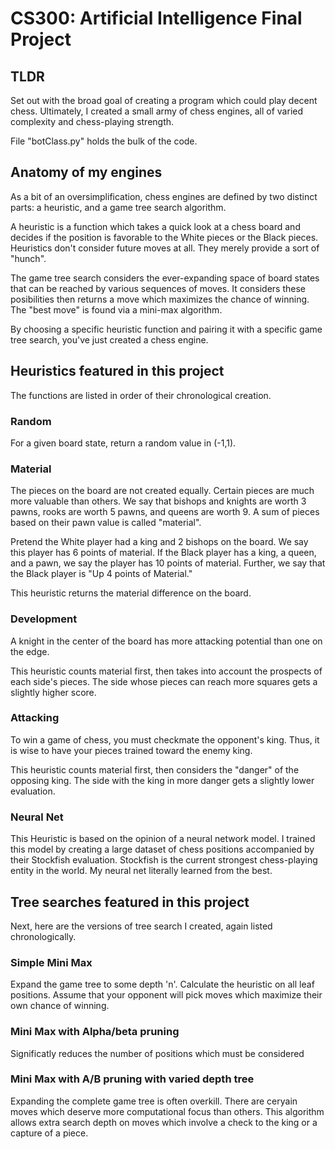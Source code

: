 # CS300: Artificial Intelligence Final Project
## TLDR
Set out with the broad goal of creating a program which could play decent chess. Ultimately, I created a small army of chess engines, all of varied complexity and chess-playing strength.

File "botClass.py" holds the bulk of the code.

## Anatomy of my engines
As a bit of an oversimplification, chess engines are defined by two distinct parts: a heuristic, and a game tree search algorithm.

A heuristic is a function which takes a quick look at a chess board and decides if the position is favorable to the White pieces or the Black pieces. Heuristics don't consider future moves at all. They merely provide a sort of "hunch". 

The game tree search considers the ever-expanding space of board states that can be reached by various sequences of moves. It considers these posibilities then returns a move which maximizes the chance of winning. The "best move" is found via a mini-max algorithm. 

By choosing a specific heuristic function and pairing it with a specific game tree search, you've just created a chess engine.

## Heuristics featured in this project
The functions are listed in order of their chronological creation.

### Random
For a given board state, return a random value in (-1,1). 

### Material
The pieces on the board are not created equally. Certain pieces are much more valuable than others. We say that bishops and knights are worth 3 pawns, rooks are worth 5 pawns, and queens are worth 9. A sum of pieces based on their pawn value is called "material".

Pretend the White player had a king and 2 bishops on the board. We say this player has 6 points of material. If the Black player has a king, a queen, and a pawn, we say the player has 10 points of material. Further, we say that the Black player is "Up 4 points of Material."

This heuristic returns the material difference on the board. 

### Development
A knight in the center of the board has more attacking potential than one on the edge. 

This heuristic counts material first, then takes into account the prospects of each side's pieces. The side whose pieces can reach more squares gets a slightly higher score.

### Attacking
To win a game of chess, you must checkmate the opponent's king. Thus, it is wise to have your pieces trained toward the enemy king. 

This heuristic counts material first, then considers the "danger" of the opposing king. The side with the king in more danger gets a slightly lower evaluation.

### Neural Net
This Heuristic is based on the opinion of a neural network model. I trained this model by creating a large dataset of chess positions accompanied by their Stockfish evaluation. Stockfish is the current strongest chess-playing entity in the world. My neural net literally learned from the best.

## Tree searches featured in this project
Next, here are the versions of tree search I created, again listed chronologically.
### Simple Mini Max
Expand the game tree to some depth 'n'. Calculate the heuristic on all leaf positions.  Assume that your opponent will pick moves which maximize their own chance of winning. 

### Mini Max with Alpha/beta pruning
Significatly reduces the number of positions which must be considered

### Mini Max with A/B pruning with varied depth tree
Expanding the complete game tree is often overkill. There are ceryain moves which deserve more computational focus than others. This algorithm allows extra search depth on moves which involve a check to the king or a capture of a piece. 

